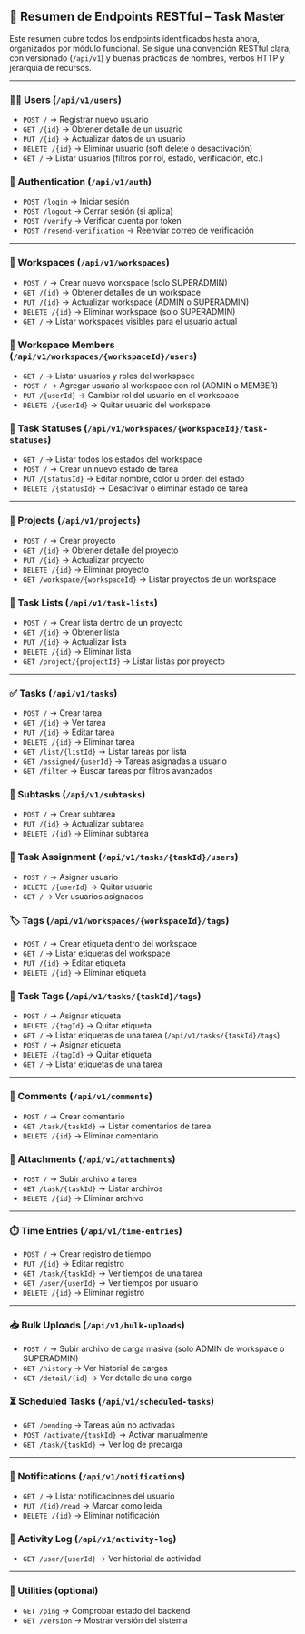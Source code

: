 ## 📌 Resumen de Endpoints RESTful – Task Master

Este resumen cubre todos los endpoints identificados hasta ahora, organizados por módulo funcional. Se sigue una convención RESTful clara, con versionado (`/api/v1`) y buenas prácticas de nombres, verbos HTTP y jerarquía de recursos.

---

### 🧑‍💼 Users (`/api/v1/users`)

* `POST /` → Registrar nuevo usuario
* `GET /{id}` → Obtener detalle de un usuario
* `PUT /{id}` → Actualizar datos de un usuario
* `DELETE /{id}` → Eliminar usuario (soft delete o desactivación)
* `GET /` → Listar usuarios (filtros por rol, estado, verificación, etc.)

### 🔐 Authentication (`/api/v1/auth`)

* `POST /login` → Iniciar sesión
* `POST /logout` → Cerrar sesión (si aplica)
* `POST /verify` → Verificar cuenta por token
* `POST /resend-verification` → Reenviar correo de verificación

---

### 🏢 Workspaces (`/api/v1/workspaces`)

* `POST /` → Crear nuevo workspace (solo SUPERADMIN)
* `GET /{id}` → Obtener detalles de un workspace
* `PUT /{id}` → Actualizar workspace (ADMIN o SUPERADMIN)
* `DELETE /{id}` → Eliminar workspace (solo SUPERADMIN)
* `GET /` → Listar workspaces visibles para el usuario actual

### 👥 Workspace Members (`/api/v1/workspaces/{workspaceId}/users`)

* `GET /` → Listar usuarios y roles del workspace
* `POST /` → Agregar usuario al workspace con rol (ADMIN o MEMBER)
* `PUT /{userId}` → Cambiar rol del usuario en el workspace
* `DELETE /{userId}` → Quitar usuario del workspace

### 🎨 Task Statuses (`/api/v1/workspaces/{workspaceId}/task-statuses`)

* `GET /` → Listar todos los estados del workspace
* `POST /` → Crear un nuevo estado de tarea
* `PUT /{statusId}` → Editar nombre, color u orden del estado
* `DELETE /{statusId}` → Desactivar o eliminar estado de tarea

---

### 📁 Projects (`/api/v1/projects`)

* `POST /` → Crear proyecto
* `GET /{id}` → Obtener detalle del proyecto
* `PUT /{id}` → Actualizar proyecto
* `DELETE /{id}` → Eliminar proyecto
* `GET /workspace/{workspaceId}` → Listar proyectos de un workspace

### 📂 Task Lists (`/api/v1/task-lists`)

* `POST /` → Crear lista dentro de un proyecto
* `GET /{id}` → Obtener lista
* `PUT /{id}` → Actualizar lista
* `DELETE /{id}` → Eliminar lista
* `GET /project/{projectId}` → Listar listas por proyecto

---

### ✅ Tasks (`/api/v1/tasks`)

* `POST /` → Crear tarea
* `GET /{id}` → Ver tarea
* `PUT /{id}` → Editar tarea
* `DELETE /{id}` → Eliminar tarea
* `GET /list/{listId}` → Listar tareas por lista
* `GET /assigned/{userId}` → Tareas asignadas a usuario
* `GET /filter` → Buscar tareas por filtros avanzados

### 🔄 Subtasks (`/api/v1/subtasks`)

* `POST /` → Crear subtarea
* `PUT /{id}` → Actualizar subtarea
* `DELETE /{id}` → Eliminar subtarea

### 👥 Task Assignment (`/api/v1/tasks/{taskId}/users`)

* `POST /` → Asignar usuario
* `DELETE /{userId}` → Quitar usuario
* `GET /` → Ver usuarios asignados

### 🏷️ Tags (`/api/v1/workspaces/{workspaceId}/tags`)

* `POST /` → Crear etiqueta dentro del workspace
* `GET /` → Listar etiquetas del workspace
* `PUT /{id}` → Editar etiqueta
* `DELETE /{id}` → Eliminar etiqueta

### 📌 Task Tags (`/api/v1/tasks/{taskId}/tags`)

* `POST /` → Asignar etiqueta
* `DELETE /{tagId}` → Quitar etiqueta
* `GET /` → Listar etiquetas de una tarea (`/api/v1/tasks/{taskId}/tags`)
* `POST /` → Asignar etiqueta
* `DELETE /{tagId}` → Quitar etiqueta
* `GET /` → Listar etiquetas de una tarea

---

### 💬 Comments (`/api/v1/comments`)

* `POST /` → Crear comentario
* `GET /task/{taskId}` → Listar comentarios de tarea
* `DELETE /{id}` → Eliminar comentario

### 📎 Attachments (`/api/v1/attachments`)

* `POST /` → Subir archivo a tarea
* `GET /task/{taskId}` → Listar archivos
* `DELETE /{id}` → Eliminar archivo

---

### ⏱️ Time Entries (`/api/v1/time-entries`)

* `POST /` → Crear registro de tiempo
* `PUT /{id}` → Editar registro
* `GET /task/{taskId}` → Ver tiempos de una tarea
* `GET /user/{userId}` → Ver tiempos por usuario
* `DELETE /{id}` → Eliminar registro

---

### 📥 Bulk Uploads (`/api/v1/bulk-uploads`)

* `POST /` → Subir archivo de carga masiva (solo ADMIN de workspace o SUPERADMIN)
* `GET /history` → Ver historial de cargas
* `GET /detail/{id}` → Ver detalle de una carga

### ⏳ Scheduled Tasks (`/api/v1/scheduled-tasks`)

* `GET /pending` → Tareas aún no activadas
* `POST /activate/{taskId}` → Activar manualmente
* `GET /task/{taskId}` → Ver log de precarga

---

### 🔔 Notifications (`/api/v1/notifications`)

* `GET /` → Listar notificaciones del usuario
* `PUT /{id}/read` → Marcar como leída
* `DELETE /{id}` → Eliminar notificación

### 📜 Activity Log (`/api/v1/activity-log`)

* `GET /user/{userId}` → Ver historial de actividad

---

### 🧪 Utilities (optional)

* `GET /ping` → Comprobar estado del backend
* `GET /version` → Mostrar versión del sistema
